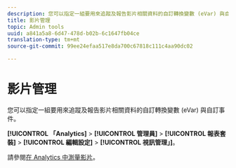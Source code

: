 ```yaml
---
description: 您可以指定一組要用來追蹤及報告影片相關資料的自訂轉換變數 (eVar) 與自訂事件。
title: 影片管理
topic: Admin tools
uuid: a841a5a8-6d47-478d-b02b-6c1647fb04ce
translation-type: tm+mt
source-git-commit: 99ee24efaa517e8da700c67818c111c4aa90dc02

---
```



# 影片管理

您可以指定一組要用來追蹤及報告影片相關資料的自訂轉換變數 (eVar) 與自訂事件。

**[!UICONTROL 「Analytics]** > **[!UICONTROL 管理員]** > **[!UICONTROL 報表套裝]** > **[!UICONTROL 編輯設定]** > **[!UICONTROL 視訊管理」]**。

請參閱[在 Analytics 中測量影片](https://marketing.adobe.com/resources/help/zh_TW/sc/appmeasurement/video/index.html)。
